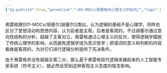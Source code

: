```yaml
---
{"dg-publish":true,"permalink":"/01-MOCs/弗雷格对心理主义的批判/","tags":["personal/blog","哲学/分析哲学","person/哲学家/弗雷格","逻辑学/现代哲学"]}
---
```


弗雷格跟[[01-MOCs/胡塞尔\|胡塞尔]]类似，认为逻辑的基础不是心理学。同样也区分了思想活动和思想内容，认为前者是主观，后者是客观的。不过胡塞尔通过意向性结构的分析，超越了主客对立。弗雷格通过心理主义的反对，使得逻辑学摆脱了传统心理学的影响，从而避免逻辑学成为意识哲学；把语词的意义和判断的内容看做是客观的，为对它们进行逻辑分析提供了先决条件。

由于弗雷格并没有超越主客二分，那么基于弗雷格现代逻辑发展起来的人工智能专家系统（符号主义），就必然会受到这种客观主义态度的隐含影响。